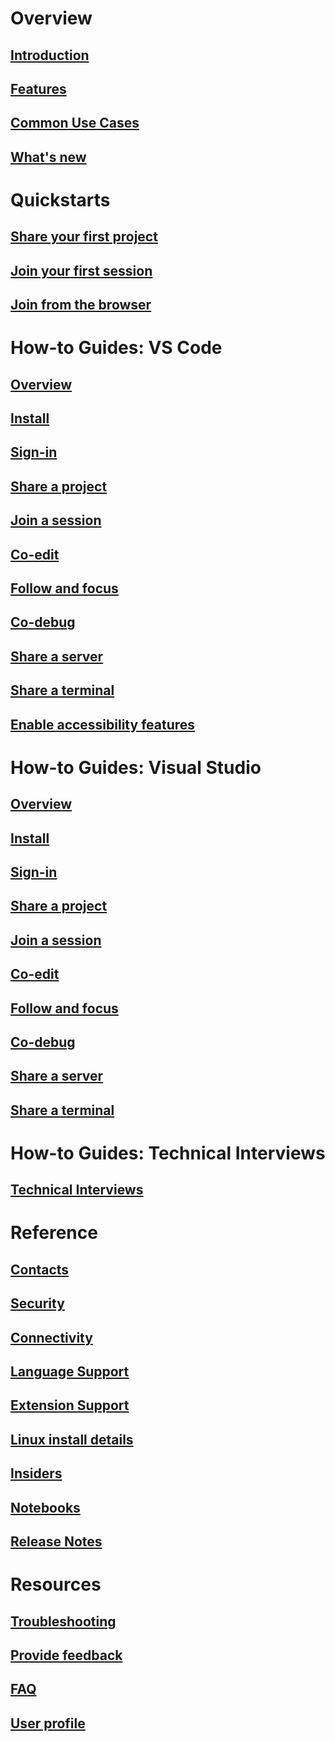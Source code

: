 <!-- markdownlint-disable MD022 MD025 -->
# Overview
## [Introduction](index.md)
## [Features](overview/features.md)
## [Common Use Cases](reference/use-cases.md)
## [What's new](overview/what's-new.md)
# Quickstarts
## [Share your first project](quickstart/share.md)
## [Join your first session](quickstart/join.md)
## [Join from the browser](quickstart/browser-join.md)
# How-to Guides: VS Code
## [Overview](use/vscode.md)
## [Install](use/vscode.md#installation)
## [Sign-in](use/vscode.md#sign-in)
## [Share a project](use/vscode.md#share-a-project)
## [Join a session](use/vscode.md#join-a-collaboration-session)
## [Co-edit](use/vscode.md#co-editing)
## [Follow and focus](use/vscode.md#following)
## [Co-debug](use/vscode.md#co-debugging)
## [Share a server](use/vscode.md#share-a-server)
## [Share a terminal](use/vscode.md#share-a-terminal)
## [Enable accessibility features](use/vscode.md#enable-accessibility-features)
# How-to Guides: Visual Studio
## [Overview](use/vs.md)
## [Install](use/vs.md#installation)
## [Sign-in](use/vs.md#sign-in)
## [Share a project](use/vs.md#share-a-project)
## [Join a session](use/vs.md#join-a-collaboration-session)
## [Co-edit](use/vs.md#co-editing)
## [Follow and focus](use/vs.md#following)
## [Co-debug](use/vs.md#co-debugging)
## [Share a server](use/vs.md#share-a-server)
## [Share a terminal](use/vs.md#share-a-terminal)
# How-to Guides: Technical Interviews
## [Technical Interviews](use/technical-interviews.md)
# Reference
## [Contacts](reference/contacts.md)
## [Security](reference/security.md)
## [Connectivity](reference/connectivity.md)
## [Language Support](reference/platform-support.md)
## [Extension Support](reference/extensions.md)
## [Linux install details](reference/linux.md)
## [Insiders](reference/insiders.md)
## [Notebooks](reference/notebooks.md)
## [Release Notes](https://aka.ms/vsls-releases)
# Resources
## [Troubleshooting](troubleshooting.md)
## [Provide feedback](support.md)
## [FAQ](faq.md)
## [User profile](user-profile.md)
